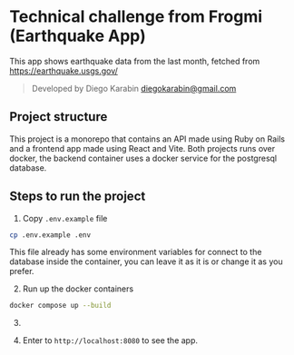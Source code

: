 # Technical challenge from Frogmi (Earthquake App)

This app shows earthquake data from the last month, fetched from https://earthquake.usgs.gov/

> Developed by Diego Karabin <diegokarabin@gmail.com>

## Project structure

This project is a monorepo that contains an API made using Ruby on Rails and a frontend app made using React and Vite.
Both projects runs over docker, the backend container uses a docker service for the postgresql database.

## Steps to run the project

1. Copy `.env.example` file

```bash
cp .env.example .env

```
This file already has some environment variables for connect to the database inside the container, you can leave it as it is or change it as you prefer.

2. Run up the docker containers
```bash
docker compose up --build
```

3. <This is for the execution of the tasks that will fetch the data>

4. Enter to `http://localhost:8080` to see the app.
